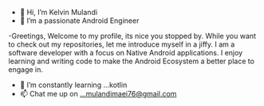 - 👋 Hi, I’m Kelvin Mulandi
- 👀 I’m a passionate Android Engineer 



-Greetings, Welcome to my profile, its nice you stopped by. While you want to check out my repositories, let me introduce myself in a jiffy. I am a software developer with a focus on Native Android applications. I enjoy learning and writing code to make the Android Ecosystem a better place to engage in.
- 🌱 I’m constantly learning ...kotlin
- 📫 Chat me up on ...mulandimaei76@gmail.com

<!---
aggviolinist/aggviolinist is a ✨ special ✨ repository because its `README.md` (this file) appears on your GitHub profile.
You can click the Preview link to take a look at your changes.
--->



